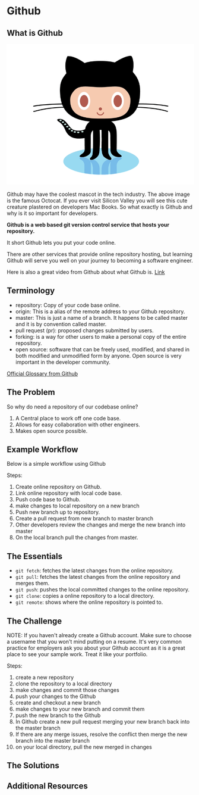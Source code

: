 # Github
## What is Github
<img src="assets/octocat.gif" style="height:200px max-width:200px"/>

Github may have the coolest mascot in the tech industry. The above image is the famous Octocat. If you ever visit Silicon Valley you will see this cute creature plastered on developers Mac Books. So what exactly is Github and why is it so important for developers.

<strong>Github is a web based git version control service that hosts your repository.</strong>

It short Github lets you put your code online.

There are other services that provide online repository hosting, but learning Github will serve you well on your journey to becoming a software engineer.

Here is also a great video from Github about what Github is. [Link](https://www.youtube.com/watch?v=w3jLJU7DT5E)

## Terminology

- repository: Copy of your code base online.
- origin: This is a alias of the remote address to your Github repository.
- master: This is just a name of a branch. It happens to be called master and it is by convention called master.
- pull request (pr): proposed changes submitted by users.
- forking: is a way for other users to make a personal copy of the entire repository.
- open source: software that can be freely used, modified, and shared in both modified and unmodified form by anyone. Open source is very important in the developer community.

[Official Glossary from Github](https://help.github.com/articles/github-glossary/)

## The Problem

So why do need a repository of our codebase online?

1. A Central place to work off one code base.
2. Allows for easy collaboration with other engineers.
3. Makes open source possible.

## Example Workflow
Below is a simple workflow using Github

Steps:
1. Create online repository on Github.
2. Link online repository with local code base.
3. Push code base to Github.
4. make changes to local repository on a new branch
5. Push new branch up to repository.
6. Create a pull request from new branch to master branch
7. Other developers review the changes and merge the new branch into master
8. On the local branch pull the changes from master.

## The Essentials

- `git fetch`: fetches the latest changes from the online repository.
- `git pull`: fetches the latest changes from the online repository and merges them.
- `git push`: pushes the local committed changes to the online repository.
- `git clone`: copies a online repository to a local directory.
- `git remote`: shows where the online repository is pointed to.

## The Challenge
NOTE: If you haven't already create a Github account. Make sure to choose a username that you won't mind putting on a resume. It's very common practice for employers ask you about your Github account as it is a great place to see your sample work. Treat it like your portfolio.

Steps:
1. create a new repository
2. clone the repository to a local directory
3. make changes and commit those changes
4. push your changes to the Github
5. create and checkout a new branch
6. make changes to your new branch and commit them
7. push the new branch to the Github
8. In Github create a new pull request merging your new branch back into the master branch
9. If there are any merge issues, resolve the conflict then merge the new branch into the master branch
10. on your local directory, pull the new merged in changes

## The Solutions
## Additional Resources
